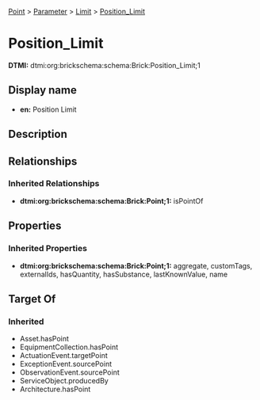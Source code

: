 [Point](../../../Point.md) > [Parameter](../../Parameter.md) > [Limit](../Limit.md) > [Position_Limit](.)
# Position_Limit
**DTMI:** dtmi:org:brickschema:schema:Brick:Position_Limit;1
## Display name
- **en:** Position Limit
## Description
## Relationships
### Inherited Relationships
* **dtmi:org:brickschema:schema:Brick:Point;1:** isPointOf
## Properties
### Inherited Properties
* **dtmi:org:brickschema:schema:Brick:Point;1:** aggregate, customTags, externalIds, hasQuantity, hasSubstance, lastKnownValue, name
## Target Of
### Inherited
* Asset.hasPoint
* EquipmentCollection.hasPoint
* ActuationEvent.targetPoint
* ExceptionEvent.sourcePoint
* ObservationEvent.sourcePoint
* ServiceObject.producedBy
* Architecture.hasPoint
